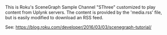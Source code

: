 This is Roku's SceneGraph Sample Channel "SThree" customized to play
content from Uplynk servers. The content is provided by the 'media.rss'
file, but is easily modified to download an RSS feed.

See: https://blog.roku.com/developer/2016/03/03/scenegraph-tutorial/

